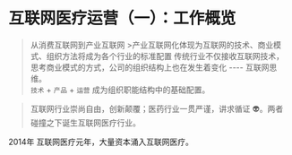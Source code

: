 # 互联网医疗运营（一）：工作概览

> 从消费互联网到产业互联网
    >产业互联网化体现为互联网的技术、商业模式、组织方法将成为各个行业的标准配置
传统行业不仅接收互联网技术，思考商业模式的方式，公司的组织结构上也在发生着变化 ---- 互联网思维。  
`技术` + `产品` + `运营` 成为组织职能结构中的基础配置。

> 互联网行业崇尚自由，创新颠覆；医药行业一贯严谨，讲求循证 :alien:。两者碰撞之下诞生互联网医疗行业。

2014年 互联网医疗元年，大量资本涌入互联网医疗。
